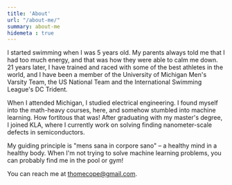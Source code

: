 ```yaml
---
title: 'About'
url: "/about-me/"
summary: about-me
hidemeta : true
---
```


I started swimming when I was 5 years old. My parents always told me that I had too much energy, and that was how they were able to calm me down. 21 years later, I have trained and raced with some of the best athletes in the world, and I have been a member of the University of Michigan Men's Varsity Team, the US National Team and the International Swimming League's DC Trident. 

When I attended Michigan, I studied electrical engineering. I found myself into the math-heavy courses, here, and somehow stumbled into machine learning. How fortitous that was! After graduating with my master's degree, I joined KLA, where I currently work on solving finding nanometer-scale defects in semiconductors. 

My guiding principle is "mens sana in corpore sano" – a healthy mind in a healthy body. When I'm not trying to solve machine learning problems, you can probably find me in the pool or gym!

You can reach me at thomecope@gmail.com.


